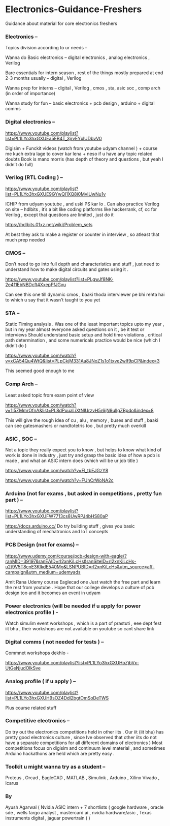 # Electronics-Guidance-Freshers
Guidance about material for core electronics freshers 

### Electronics – 
Topics division according to ur needs –

Wanna do Basic electronics – digital electronics , analog electronics , Verilog

Bare essentials for intern season , rest of the things mostly prepared at end 2-3 months usually – digital , Verilog 

Wanna prep for interns – digital , Verilog , cmos , sta, asic soc , comp arch (in order of importance)

Wanna study for fun – basic electronics + pcb design , arduino + digital comms

### Digital electronics – 
https://www.youtube.com/playlist?list=PL1LYo3hxGXUEa5EB4T_3jryEYxIUDbvV0

Digisim + Funckit videos (watch from youtube udyam channel ) + course me kuch extra lage to cover kar lena + neso if u have any topic related doubts 
Book is mano morris (has depth of theory and questions , but yeah I didn’t do full) 
### Verilog (RTL Coding ) –
https://www.youtube.com/playlist?list=PL1LYo3hxGXUE9GYwQl1XQ8i0MvIUwNu1v

ICHIP from udyam youtube , and uski PS kar lo . 
Can also practice Verilog on site – hdlbits , it’s a bit like coding platforms like hackerrank, cf, cc for Verilog , except that questions are limited , just do it

https://hdlbits.01xz.net/wiki/Problem_sets

At best they ask to make a register or counter in interview , so atleast that much prep needed 
### CMOS – 
Don’t need to go into full depth and characteristics and stuff , just need to understand how to make digital circuits and gates using it . 

https://www.youtube.com/playlist?list=PLgwJf8NK-2e4f1EbNBDcft4XxepPfJGvu

Can see this one till dynamic cmos , baaki thoda interviewer pe bhi rehta hai to which u say that it wasn’t taught to you yet 
### STA – 
Static Timing analysis . Was one of the least important topics upto my year , but in my year almost everyone asked questions on it , be it test or interviews 
Should understand basic setup and hold time violations , critical path determination , and some numericals practice would be nice (which I didn’t do )

https://www.youtube.com/watch?v=xCA54Qu4WtQ&list=PLpCkjM331Aa8JNoZ1s1o1txve2wlf9pCP&index=3

This seemed good enough to me 
### Comp Arch – 
Least asked topic from exam point of view 

https://www.youtube.com/watch?v=1I5ZMmrOfnA&list=PL8dPuuaLjXtNlUrzyH5r6jN9ulIgZBpdo&index=8

This will give the rough idea of cu , alu , memory , buses and stuff , baaki can see gatesmashers or nandtotetris too , but pretty much overkill 
### ASIC , SOC – 
Not a topic they really expect you to know , but helps to know what kind of work is done in industry , just try and grasp the basic idea of how a pcb is made , and what an ASIC intern does (which will be ur job title ) 

https://www.youtube.com/watch?v=Fl_tbEJGzY8

https://www.youtube.com/watch?v=FUhCrWoNA2c

### Arduino (not for exams , but asked in competitions , pretty fun part ) – 

https://www.youtube.com/playlist?list=PL1LYo3hxGXUFW7713cs8UwRPJ4bHS80aP

https://docs.arduino.cc/
Do try building stuff , gives you basic understanding of mechatronics and IoT concepts 
### PCB Design (not for exams) – 
https://www.udemy.com/course/pcb-design-with-eagle/?ranMID=39197&ranEAID=rl2xnKiLcHs&ranSiteID=rl2xnKiLcHs-u2t9V5T8cnE3KlkdE540Mg&LSNPUBID=rl2xnKiLcHs&utm_source=aff-campaign&utm_medium=udemyads

Amit Rana Udemy course Eaglecad one 
Just watch the free part and learn the rest from youtube . Hope that our college develops a culture of pcb design too and it becomes an event in udyam 
### Power electronics (will be needed if u apply for power electronics profile )  -
Watch simulim event workshops , which is a part of prastuti , eee dept fest iit bhu , their workshops are not available on youtube so cant share link 
### Digital comms ( not needed for tests ) – 
Commnet workshops dekhlo - 

https://www.youtube.com/playlist?list=PL1LYo3hxGXUHoZjbVx-UtGeNjudOIkSve

### Analog profile ( if u apply ) – 

https://www.youtube.com/playlist?list=PL1LYo3hxGXUH9sOZ4Ddl2bgtOmSoDeTWS

Plus course related stuff 
### Competitive electronics –
Do try out the electronics competitions held in other iits . Our iit (iit bhu) has pretty good electronics culture , since Ive observed that other iits do not have a separate competitions for all different domains of electronics ) Most competitions focus on digisim and continuum level material , and sometimes Arduino hackathons are held which are pretty easy . 
### Toolkit u might wanna try as a student – 
Proteus , Orcad , EagleCAD , MATLAB , Simulink , Arduino , Xilinx Vivado , Icarus 

### By 
Ayush Agarwal ( Nvidia ASIC intern + 7 shortlists ( google hardware , oracle sde , wells fargo analyst , mastercard ai , nvidia hardware/asic , Texas instruments digital , jaguar powertrain ) )



